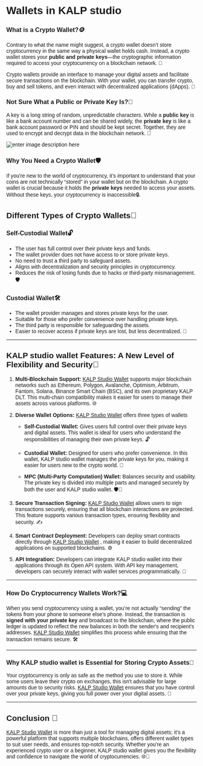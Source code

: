 <style>  body { font-family: "Source Sans 3", sans-serif!important; }</style>

<link  href="https://fonts.googleapis.com/css2?family=Source+Sans+3:ital,wght@0,200..900;1,200..900&display=swap"  rel="stylesheet">  <link  rel="stylesheet"  href="https://fonts.googleapis.com/icon?family=Material+Icons">

# Wallets in KALP studio

### What is a Crypto Wallet?🪙

Contrary to what the name might suggest, a crypto wallet doesn’t store cryptocurrency in the same way a physical wallet holds cash. Instead, a crypto wallet stores your **public and private keys**—the cryptographic information required to access your cryptocurrency on a blockchain network. 🔑

Crypto wallets provide an interface to manage your digital assets and facilitate secure transactions on the blockchain. With your wallet, you can transfer crypto, buy and sell tokens, and even interact with decentralized applications (dApps). 📲

### Not Sure What a Public or Private Key Is?🔑

A key is a long string of random, unpredictable characters. While a **public key** is like a bank account number and can be shared widely, the **private key** is like a bank account password or PIN and should be kept secret. Together, they are used to encrypt and decrypt data in the blockchain network. 🏦

![enter image description here](https://content-hub-static.crypto.com/static/40c4217a50c7abcc48e9b300f504d772/84656/Everycrypto_wallet_infographic_mar23.jpg)

### Why You Need a Crypto Wallet🛡️

If you're new to the world of cryptocurrency, it’s important to understand that your coins are not technically “stored” in your wallet but on the blockchain. A crypto wallet is crucial because it holds the **private keys** needed to access your assets. Without these keys, your cryptocurrency is inaccessible🔒.

## Different Types of Crypto Wallets🔄

### Self-Custodial Wallet🔓

-   The user has full control over their private keys and funds.
-   The wallet provider does not have access to or store private keys.
-   No need to trust a third party to safeguard assets.
-   Aligns with decentralization and security principles in cryptocurrency.
-   Reduces the risk of losing funds due to hacks or third-party mismanagement. 🛡️

### Custodial Wallet🛠️

-   The wallet provider manages and stores private keys for the user.
-   Suitable for those who prefer convenience over handling private keys.
-   The third party is responsible for safeguarding the assets.
-   Easier to recover access if private keys are lost, but less decentralized. 🏦

---

## KALP studio wallet Features: A New Level of Flexibility and Security🌟

1. **Multi-Blockchain Support:** [KALP Studio Wallet](https://docs.KALP.studio/Getting-started/KALP-studio-wallet/How-to-Navigate-To-KALP-studio-Wallet/) supports major blockchain networks such as Ethereum, Polygon, Avalanche, Optimism, Arbitrum, Fantom, Solana, Binance Smart Chain (BSC), and its own proprietary KALP DLT. This multi-chain compatibility makes it easier for users to manage their assets across various platforms. 🌐

2. **Diverse Wallet Options:** [KALP Studio Wallet](https://docs.KALP.studio/Getting-started/KALP-studio-wallet/How-to-Navigate-To-KALP-studio-Wallet/) offers three types of wallets

      -  **Self-Custodial Wallet:** Gives users full control over their private keys and digital assets. This wallet is ideal for users who understand the responsibilities of managing their own private keys. 🔓

      -  **Custodial Wallet:** Designed for users who prefer convenience. In this wallet, KALP studio wallet manages the private keys for you, making it easier for users new to the crypto world. 📲

      -  **MPC (Multi-Party Computation) Wallet:** Balances security and usability. The private key is divided into multiple parts and managed securely by both the user and KALP studio wallet. 🛡️🔐

3. **Secure Transaction Signing:** [KALP Studio Wallet](https://docs.KALP.studio/Getting-started/KALP-studio-wallet/How-to-Navigate-To-KALP-studio-Wallet/)
 allows users to sign transactions securely, ensuring that all blockchain interactions are protected. This feature supports various transaction types, ensuring flexibility and security. ✍️

4. **Smart Contract Deployment:** Developers can deploy smart contracts directly through [KALP Studio Wallet](https://docs.KALP.studio/Getting-started/KALP-studio-wallet/How-to-Navigate-To-KALP-studio-Wallet/)
, making it easier to build decentralized applications on supported blockchains. ⚙️

5. **API Integration:** Developers can integrate KALP studio wallet into their applications through its Open API system. With API key management, developers can securely interact with wallet services programmatically. 🔗

---

### How Do Cryptocurrency Wallets Work?💻

When you send cryptocurrency using a wallet, you’re not actually “sending” the tokens from your phone to someone else’s phone. Instead, the transaction is **signed with your private key** and broadcast to the blockchain, where the public ledger is updated to reflect the new balances in both the sender's and recipient's addresses. [KALP Studio Wallet](https://docs.KALP.studio/Getting-started/KALP-studio-wallet/How-to-Navigate-To-KALP-studio-Wallet/)
 simplifies this process while ensuring that the transaction remains secure. 🛠️

---

### Why KALP studio wallet is Essential for Storing Crypto Assets🔐

Your cryptocurrency is only as safe as the method you use to store it. While some users leave their crypto on exchanges, this isn't advisable for large amounts due to security risks. [KALP Studio Wallet](https://docs.KALP.studio/Getting-started/KALP-studio-wallet/How-to-Navigate-To-KALP-studio-Wallet/) ensures that you have control over your private keys, giving you full power over your digital assets. 🔑

---

## Conclusion 🏁 

[KALP Studio Wallet](https://docs.KALP.studio/Getting-started/KALP-studio-wallet/How-to-Navigate-To-KALP-studio-Wallet/) is more than just a tool for managing digital assets; it’s a powerful platform that supports multiple blockchains, offers different wallet types to suit user needs, and ensures top-notch security. Whether you’re an experienced crypto user or a beginner, KALP studio wallet gives you the flexibility and confidence to navigate the world of cryptocurrencies. 🌐🔐